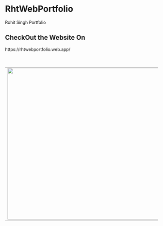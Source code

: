 # RhtWebPortfolio
Rohit Singh Portfolio

<h2>CheckOut the Website On</h2>
https://rhtwebportfolio.web.app/


<!-- ![RhtWebPortfolio](https://user-images.githubusercontent.com/55020650/111471873-61ecb100-874f-11eb-82c9-c2c2e4dbfd55.jpg) -->


<br />
<br />
<br />
<table>
  <tr>
   <td><img src="https://user-images.githubusercontent.com/55020650/111471873-61ecb100-874f-11eb-82c9-c2c2e4dbfd55.jpg" width="500" height="500"></td>
   <td>
    <h3>Contact Me</h3>
<ul>
  <li>
    My Portfolio Website <br /> https://rhtweb.in/
  </li>
  <li>
    LinkedIn <br />  https://www.linkedin.com/in/RhtWeb
  </li>
  <li>
    GitHub  <br />    https://github.com/RhtWeb
  </li>
  </ul>
   </td>
 </tr>
 </table>
